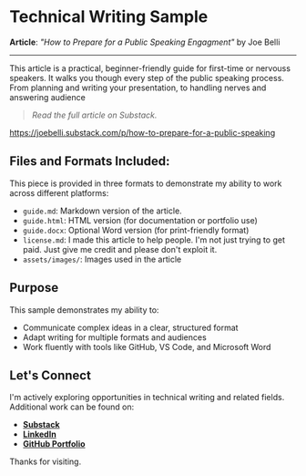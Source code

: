 # Technical Writing Sample
**Article**: *"How to Prepare for a Public Speaking Engagment"* by Joe Belli

---

This article is a practical, beginner-friendly guide for first-time or nervouss speakers. It walks you though every step of the public speaking process. From planning and writing your presentation, to handling nerves and answering audience 

> *Read the full article on Substack.* 

https://joebelli.substack.com/p/how-to-prepare-for-a-public-speaking

## Files and Formats Included:
This piece is provided in three formats to demonstrate my ability to work across different platforms:
- `guide.md`: Markdown version of the article.
- `guide.html`: HTML version (for documentation or portfolio use)
- `guide.docx`: Optional Word version (for print-friendly format)
- `license.md`: I made this article to help people. I'm not just trying to get paid. Just give me credit and please don't exploit it.
- `assets/images/`:  Images used in the article

## Purpose
This sample demonstrates my ability to:
- Communicate complex ideas in a clear, structured format
- Adapt writing for multiple formats and audiences
- Work fluently with tools like GitHub, VS Code, and Microsoft Word

## Let's Connect
I'm actively exploring opportunities in technical writing and related fields. Additional work can be found on:
- [**Substack**](https://joebelli.substack.com/)
- [**LinkedIn**](https://www.linkedin.com/in/joe-belli-472290370/)
- [**GitHub Portfolio**](https://github.com/atlantajoe)

Thanks for visiting.
